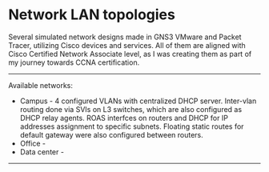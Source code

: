 Network LAN topologies
==================

Several simulated network designs made in GNS3 VMware and Packet Tracer, utilizing Cisco devices and services.
All of them are aligned with Cisco Certified Network Associate level, as I was creating them as part of my journey towards CCNA certification.

------------

Available networks:

- Campus 	- 4 configured VLANs with centralized DHCP server. Inter-vlan routing done via SVIs on L3 switches, which are also configured as DHCP relay agents. ROAS interfces on routers and DHCP for IP addresses assignment to specific subnets. Floating static routes for default gateway were also configured between routers.
- Office 	- 
- Data center 	-

----------------




